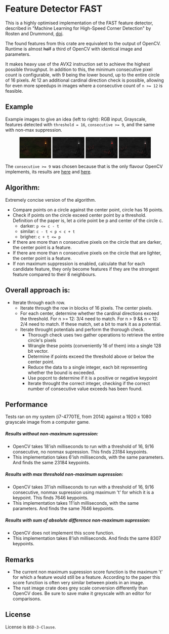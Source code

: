 # Feature Detector FAST

This is a highly optimised implementation of the FAST feature detector, described in "Machine Learning for High-Speed Corner Detection" by Rosten and Drummond, [doi](https://doi.org/10.1007/11744023_34).

The found features from this crate are equivalent to the output of OpenCV. Runtime is almost ~~half~~ a third of OpenCV with identical image and parameters.

It makes heavy use of the AVX2 instruction set to achieve the highest possible throughput. In addition to this, the minimum consecutive pixel count is configurable, with 9 being the lower bound, up to the entire circle of 16 pixels. At 12 an additional cardinal direction check is possible, allowing for even more speedups in images where a consecutive count of `n >= 12` is feasible.

## Example
Example images to give an idea (left to right): RGB input, Grayscale, features detected with `threshold = 16`, `consecutive >= 9`, and the same with non-max suppression.

<p align="middle">
  <img src="/media/Screenshot315_torch.png" width="20%" />
  <img src="/media/Screenshot315_torch_grey.png" width="20%" /> 
  <img src="/media/with_rust_threshold_16_consecutive_9.png" width="20%" />
  <img src="/media/with_rust_threshold_16_consecutive_9.png_nonmax.png" width="20%" />
</p>

The `consecutive >= 9` was chosen because that is the only flavour OpenCV implements, its results are [here](/media/with_opencv_threshold_16_type_9_16.png) and [here](with_opencv_threshold_16_type_9_16_nonmax.png).

## Algorithm:
  Extremely concise version of the algorithm.
  - Compare points on a circle against the center point, circle has 16 points.
  - Check if points on the circle exceed center point by a threshold.
  Definition of the paper is, let a cirle point be p and center of the circle c.
    - darker: `p <= c - t`
    - similar: `c - t < p < c + t`
    - brigher: `c + t <= p`
  - If there are more than n consecutive pixels on the circle that are darker, the center point is a feature.
  - If there are more than n consecutive pixels on the circle that are lighter, the center point is a feature.
  - If non maximum suppression is enabled, calculate that for each candidate feature, they only become features if they are the strongest feature compared to their 8 neighbours.
  

## Overall approach is:
  - Iterate through each row.
    - Iterate through the row in blocks of 16 pixels. The center pixels.
    - For each center, determine whether the cardinal directions exceed the threshold.
      For n >= 12: 3/4 need to match.
      For n > 9 && n < 12: 2/4 need to match.
      If these match, set a bit to mark it as a potential.
    - Iterate throught potentials and perform the thorough check.
      - Thorough check uses two gather operations to retrieve the entire circle's pixels
      - Wrangle these points (conveniently 16 of them) into a single 128 bit vector.
      - Determine if points exceed the threshold above or below the center point.
      - Reduce the data to a single integer, each bit representing whether the bound is exceeded.
      - Use popcnt to determine if it is a positive or negative keypoint
      - Iterate throught the correct integer, checking if the correct number of consecutive
        value exceeds has been found.

## Performance
Tests ran on my system (i7-4770TE, from 2014) against a 1920 x 1080 grayscale image from a
computer game.

##### Results without non-maximum supression:
  - OpenCV takes 18'ish milliseconds to run with a threshold of 16, 9/16 consecutive, no nonmax supression. This finds 23184 keypoints.
  - This implementation takes 6'ish milliseconds, with the same parameters. And finds the same 23184 keypoints.
##### Results with max threshold non-maximum supression:
  - OpenCV takes 31'ish milliseconds to run with a threshold of 16, 9/16 consecutive, nonmax supression using maximum 't' for which it is a keypoint. This finds 7646 keypoints.
  - This implementation takes 11'ish milliseconds, with the same parameters. And finds the same 7646 keypoints.
##### Results with sum of absolute difference non-maximum supression:
  - OpenCV does not implement this score function.
  - This implementation takes 8'ish milliseconds. And finds the same 8307 keypoints.

## Remarks
  - The current non maximum supression score function is the maximum 't' for which a feature would still be a feature.
    According to the paper this score function is often very similar between pixels in an image.
  - The rust image crate does grey scale conversion differently than OpenCV does. Be sure to save make it greyscale with an editor for comparisons.


## License
License is `BSD-3-Clause`.
